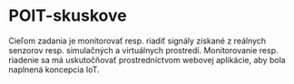 # POIT-skuskove
Cieľom zadania je monitorovať resp. riadiť signály získané z reálnych senzorov resp. simulačných a virtuálnych prostredí. Monitorovanie resp. riadenie sa má uskutočňovať prostredníctvom webovej aplikácie, aby bola naplnená koncepcia IoT.
